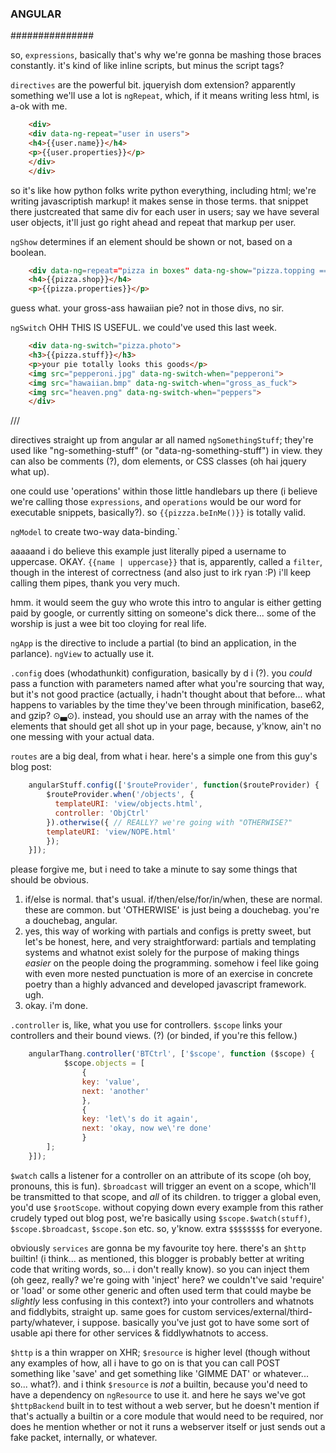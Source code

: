 ### ANGULAR ###
###############

so, `expressions`, basically that's why we're gonna be mashing those braces constantly. it's kind of like inline scripts, but minus the script tags?

`directives` are the powerful bit. jqueryish dom extension? apparently something we'll use a lot is `ngRepeat`, which, if it means writing less html, is a-ok with me.

```html
    <div>
	<div data-ng-repeat="user in users">
	<h4>{{user.name}}</h4>
	<p>{{user.properties}}</p>
	</div>
	</div>
```

so it's like how python folks write python everything, including html; we're writing javascriptish markup! it makes sense in those terms. that snippet there justcreated that same div for each user in users; say we have several user objects, it'll just go right ahead and repeat that markup per user.

`ngShow` determines if an element should be shown or not, based on a boolean.

```html
    <div data-ng=repeat="pizza in boxes" data-ng-show="pizza.topping == 'peppers'">
	<h4>{{pizza.shop}}</h4>
	<p>{{pizza.properties}}</p>
```

guess what. your gross-ass hawaiian pie? not in those divs, no sir.

`ngSwitch` OHH THIS IS USEFUL. we could've used this last week.

```html
    <div data-ng-switch="pizza.photo">
	<h3>{{pizza.stuff}}</h3>
	<p>your pie totally looks this goods</p>
	<img src="pepperoni.jpg" data-ng-switch-when="pepperoni">
	<img src="hawaiian.bmp" data-ng-switch-when="gross_as_fuck">
	<img src="heaven.png" data-ng-switch-when="peppers">
    </div>
```

///

directives straight up from angular ar all named `ngSomethingStuff`; they're used like "ng-something-stuff" (or "data-ng-something-stuff") in view. they can also be comments (?), dom elements, or CSS classes (oh hai jquery what up).

one could use 'operations' within those little handlebars up there (i believe we're calling those `expressions`, and `operations` would be our word for executable snippets, basically?). so `{{pizzza.beInMe()}}` is totally valid.

`ngModel` to create two-way data-binding.`

aaaaand i do believe this example just literally piped a username to uppercase. OKAY. `{{name | uppercase}}` that is, apparently, called a `filter`, though in the interest of correctness (and also just to irk ryan :P) i'll keep calling them pipes, thank you very much.

hmm. it would seem the guy who wrote this intro to angular is either getting paid by google, or currently sitting on someone's dick there... some of the worship is just a wee bit too cloying for real life.

`ngApp` is the directive to include a partial (to bind an application, in the parlance). `ngView` to actually use it.

`.config` does (whodathunkit) configuration, basically by d i (?). you *could* pass a function with parameters named after what you're sourcing that way, but it's not good practice (actually, i hadn't thought about that before... what happens to variables by the time they've been through minification, base62, and gzip? ⊙▃⊙). instead, you should use an array with the names of the elements that should get all shot up in your page, because, y'know, ain't no one messing with your actual data.

`routes` are a big deal, from what i hear. here's a simple one from this guy's blog post:

```javascript
    angularStuff.config(['$routeProvider', function($routeProvider) {
		$routeProvider.when('/objects', {
		  templateURI: 'view/objects.html',
		  controller: 'ObjCtrl'
		}).otherwise({ // REALLY? we're going with "OTHERWISE?"
		templateURI: 'view/NOPE.html'
    	});
	}]);
```

please forgive me, but i need to take a minute to say some things that should be obvious.

1. if/else is normal. that's usual. if/then/else/for/in/when, these are normal. these are common. but 'OTHERWISE' is just being a douchebag. you're a douchebag, angular.
2. yes, this way of working with partials and configs is pretty sweet, but let's be honest, here, and very straightforward: partials and templating systems and whatnot
  exist solely for the purpose of making things *easier* on the people doing the programming. somehow i feel like going with even more nested punctuation is more of an
  exercise in concrete poetry than a highly advanced and developed javascript framework. ugh.
3. okay. i'm done.

`.controller` is, like, what you use for controllers. `$scope` links your controllers and their bound views. (?) (or binded, if you're this fellow.)

```javascript
	angularThang.controller('BTCtrl', ['$scope', function ($scope) {
			$scope.objects = [
				{
				key: 'value',
				next: 'another'
				},
				{
				key: 'let\'s do it again',
				next: 'okay, now we\'re done'
				}
		];
	}]);
```

`$watch` calls a listener for a controller on an attribute of its scope (oh boy, pronouns, this is fun). `$broadcast` will trigger an event on a scope, which'll be transmitted to that scope, and *all* of its children. to trigger a global even, you'd use `$rootScope`. without copying down every example from this rather crudely typed out blog post, we're basically using `$scope.$watch(stuff)`, `$scope.$broadcast`, `$scope.$on` etc. so, y'know. extra `$$$$$$$$` for everyone.

obviously `services` are gonna be my favourite toy here. there's an `$http` builtin! (i think... as mentioned, this blogger is probably better at writing code that writing words, so... i don't really know). so you can inject them (oh geez, really? we're going with 'inject' here? we couldn't've said 'require' or 'load' or some other generic and often used term that could maybe be *slightly* less confusing in this context?) into your controllers and whatnots and fiddlybits, straight up. same goes for custom services/external/third-party/whatever, i suppose. basically you've just got to have some sort of usable api there for other services & fiddlywhatnots to access.

`$http` is a thin wrapper on XHR; `$resource` is higher level (though without any examples of how, all i have to go on is that you can call POST something like 'save' and get something like 'GIMME DAT' or whatever... so... what?). and i think `$resource` is *not* a builtin, because you'd need to have a dependency on `ngResource` to use it. and here he says we've got `$httpBackend` built in to test without a web server, but he doesn't mention if that's actually a builtin or a core module that would need to be required, nor does he mention whether or not it runs a webserver itself or just sends out a fake packet, internally, or whatever.  
